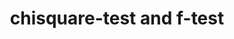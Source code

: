 ---
categories: 301lecturenote
link: /designopt/chisquare_test and f_test.pdf
title: chisquare-test and f-test
---